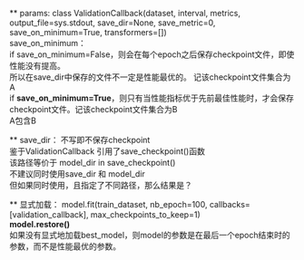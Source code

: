 
** params:
class ValidationCallback(dataset, interval, metrics, output_file=sys.stdout, save_dir=None, save_metric=0, save_on_minimum=True, transformers=[])<br/>
save_on_minimum：<br/>
if save_on_minimum=False，则会在每个epoch之后保存checkpoint文件，即使性能没有提高。<br/>
所以在save_dir中保存的文件不一定是性能最优的。 记该checkpoint文件集合为A<br/>
if **save_on_minimum=True**，则只有当性能指标优于先前最佳性能时，才会保存checkpoint文件。记该checkpoint文件集合为B<br/>
A包含B<br/>

** save_dir：
不写即不保存checkpoint<br/>
鉴于ValidationCallback 引用了save_checkpoint()函数<br/>
该路径等价于 model_dir  in save_checkpoint()<br/>
不建议同时使用save_dir 和 model_dir<br/>
但如果同时使用，且指定了不同路径，那么结果是？<br/>

** 显式加载：
model.fit(train_dataset, nb_epoch=100, callbacks=[validation_callback], max_checkpoints_to_keep=1)<br/>
**model.restore()**<br/>
如果没有显式地加载best_model，则model的参数是在最后一个epoch结束时的参数，而不是性能最优的参数。<br/>


